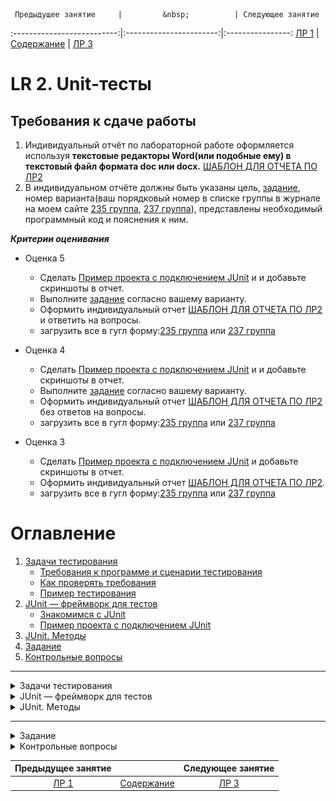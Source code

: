      Предыдущее занятие     |         &nbsp;          | Следующее занятие
:--------------------------:|:-----------------------:|:----------------:
 [ЛР 1](..%2FLR1%2FLR_1.MD) | [Содержание](../README.MD) | [ЛР 3](..%2FLR3%2FLR_3.MD)

# LR 2. Unit-тесты

## Требования к сдаче работы

1. Индивидуальный отчёт по лабораторной работе оформляется используя
   **текстовые редакторы Word(или подобные ему)
   в текстовый файл формата doc или docx.** [ШАБЛОН ДЛЯ ОТЧЕТА ПО ЛР2](LR2_Report.docx)
2. В индивидуальном отчёте должны быть указаны цель, [задание](LAB1_Variants.docx), номер варианта(ваш порядковый номер
   в списке группы в
   журнале на моем
   сайте [235 группа](https://docs.google.com/spreadsheets/d/186VmfxhiyN9vD0eqQtgej3up6OricDa0/edit?gid=2072898038#gid=2072898038),
   [237 группа](https://docs.google.com/spreadsheets/d/1HBRhJ0W6VezDNjnPWNHxUv7krdP6HPgP/edit?gid=1461174089#gid=1461174089)),
   представлены необходимый программный код и пояснения к ним.

***Критерии оценивания***

* Оценка 5
    * Сделать [Пример проекта с подключением JUnit](#пример-проекта-с-подключением-junit) и и добавьте скриншоты в
      отчет.
    * Выполните [задание](#задание) согласно вашему варианту.
    * Оформить индивидуальный отчет [ШАБЛОН ДЛЯ ОТЧЕТА ПО ЛР2](LR2_Report.docx) и ответить на вопросы.
    * загрузить все в гугл форму:[235 группа](https://forms.gle/rsQvqzeLBAh8pWQa7)
      или [237 группа](https://forms.gle/xZioXLRf2bn6ymES9)

* Оценка 4
    * Сделать [Пример проекта с подключением JUnit](#пример-проекта-с-подключением-junit) и и добавьте скриншоты в
      отчет.
    * Выполните [задание](#задание) согласно вашему варианту.
    * Оформить индивидуальный отчет [ШАБЛОН ДЛЯ ОТЧЕТА ПО ЛР2](LR2_Report.docx) без ответов на вопросы.
    * загрузить все в гугл форму:[235 группа](https://forms.gle/rsQvqzeLBAh8pWQa7)
      или [237 группа](https://forms.gle/xZioXLRf2bn6ymES9)

* Оценка 3
    * Сделать [Пример проекта с подключением JUnit](#пример-проекта-с-подключением-junit) и добавьте скриншоты в отчет.
    * Оформить индивидуальный отчет [ШАБЛОН ДЛЯ ОТЧЕТА ПО ЛР2](LR2_Report.docx).
    * загрузить все в гугл форму:[235 группа](https://forms.gle/rsQvqzeLBAh8pWQa7)
      или [237 группа](https://forms.gle/xZioXLRf2bn6ymES9)

# Оглавление

1. [Задачи тестирования](#задачи-тестирования)
    * [Требования к программе и сценарии тестирования](#требования-к-программе-и-сценарии-тестирования)
    * [Как проверять требования](#как-проверять-требования)
    * [Пример тестирования](#пример-тестирования)
2. [JUnit — фреймворк для тестов](#junit--фреймворк-для-тестов)
    * [Знакомимся с JUnit](#знакомимся-с-junit)
    * [Пример проекта с подключением JUnit](#пример-проекта-с-подключением-junit)
3. [JUnit. Методы](#junit-методы)
4. [Задание](#задание)
5. [Контрольные вопросы](#контрольные-вопросы)

---

<details>

<summary>Задачи тестирования</summary>

# Задачи тестирования

[Оглавление](#оглавление)

Люди довольно часто совершают ошибки, а техника отказывает. По
этому в процесс любого производства включён этап проверки. Автомобили допускаются
к серийному выпуску только после успешного прохождения всех краш-тестов,
сложность которых возрастает с каждым годом. Чайники, миксеры и другие бытовые электроприборы
проходят обязательные проверки на соответствие требованиям пожарной безопасности.

Всё это необходимо для предотвращения возможных рисков. Например, 4 июня 1996 года грузовая ракета Ариан-5
взорвалась через 37 секунд после взлёта из-за ошибки в программе по расчёту угла наклона.
Ущерб составил около одного миллиарда долларов.

Требования к качеству продуктов в современном мире становятся всё более строгими.
Пользователи привыкли, что программное обеспечение работает почти идеально.
Из-за любой ошибки ваш клиент может перейти к конкурентам или оставить негативный отзыв.
Поэтому так важно, чтобы каждый разработчик понимал важность процесса тестирования продукта
до его выпуска на широкую аудиторию.

**Тестирование программы** (англ. software testing) — это исследование, при котором происходит:

* проверка соответствия между ожидаемым и реальным поведением программы,
* а также выявление или подтверждение каких-либо её свойств.
*

Есть много разных видов проверок: тестирование производительности, нагрузки, гипотез,
безопасности и так далее.
Вы изучите базовый вид — **функциональное тестирование** (англ. _functional testing_).
Именно оно проверяет, что программа соответствует **функциональным требованиям**
(англ. _functional requirements_), то есть делает то, что от неё ожидает пользователь.
Например, что при включении умного чайника вода нагревается, а не превращается в лёд.

![img.png](L11/img.png)

## Требования к программе и сценарии тестирования

Чтобы проверить, что программа работает корректно, необходимо узнать,
с какой целью она создавалась.
Другими словами, нужно определить **требования к программе**
(англ. _software requirements_).

Требования могут иметь разную форму и содержание.
Иногда они представлены в виде официальных документов:
спецификаций и технических заданий. Часто таких документов нет,
и единственный способ узнать требования — поговорить с заказчиком.

Требования разделяются на:

* **функциональные**, которые отвечают на вопрос, что должна делать программа.
  Например, на сайте по продаже билетов в кино должна быть кнопка «купить».
  При нажатии на неё будет открываться форма оплаты.

* **нефункциональные**, которые отвечают на вопрос,
  как программа должна выполняться. Вернёмся к примеру с сайтом.
  Нефункциональное требование может звучать так: форма оплаты должна
  открываться менее чем за две секунды с момента нажатия на кнопку «купить».

### Примеры

> **Функциональные требования**
> * Сервис должен отправлять письмо на почту пользователя с информацией о купленных билетах.
> * При закрытии программы должно появляться окно с предложением сохранить проект.
> * При переходе на новый уровень игрок должен получать количество золота по формуле [Уровень * 1000].

> **Нефункциональные требования**
> * Дата покупки должна отображаться как «число.месяц.год»
> * Номер бронирования билета должен пересылаться в строковом формате.
> * Приложение должно запускаться на Android выше 10-й версии.
> * Программа должна возвращать ответ в течение 100 миллисекунд.

## Как проверять требования

Итак, сначала нужно составить или получить список требований.
Затем — написать набор сценариев тестирования.
Именно они будут определять, делает ли программа то, что от неё ожидается в разных ситуациях.
Такие сценарии называют **тест-кейсами** (англ. _test case_).

Правильный тест-кейс состоит из трёх частей.
Рассмотрим их на примере тестирования калькулятора:

* **Подготовка** — определение входных параметров и предусловий.
  Что нужно, чтобы начать тест? Какие данные нам потребуются?
  Для проверки калькулятора нам нужны два числа на вход (например, `7` и `4`) и работающий экземпляр класса Calculator.
* **Исполнение** — определение процедуры тестирования. Как именно мы проверяем,
  что программа работает корректно? Какие для этого нужно вызвать методы?
  Какая будет последовательность действий? В примере с калькулятором у
  экземпляра класса вызываем метод сложения.
  В качестве аргументов передаём два числа, заданных на этапе подготовки.
* **Проверка** — сравнение ожидаемого результата с полученным.
  Проверяем, что результат метода в нашем калькуляторе совпадает с ожидаемым и равняется `11`.

Получив тест-кейсы, можно создать и провести **тесты**,
то есть автоматические или ручные операции по проверке тест-кейсов.

![img_1.png](L11/img_1.png)

## Пример тестирования

Перенесёмся в будущее. Представим, что вы стали успешным программистом на Java (ура!),
и ваш руководитель дал вам первое важное задание.
Нужно написать программу для одного крупного магазина,
которая будет рассчитывать сумму покупки с учётом скидки.

Условия такие: если сумма находится в диапазоне от `1` до `999` рублей — скидки не будет.
А если сумма покупки больше или равна `1000` рублей — клиенту предоставляется скидка в размере
`2%`. Сумма покупки задаётся только в рублях, без копеек.

Здесь требования к программе прописаны прямо в условии задачи. Сформулируем их более конкретно:

1. Если сумма покупки находится в диапазоне от `1` до `999` рублей, то скидка будет `0%`.
2. Иначе скидка составит `2%`.

![img_2.png](L11/img_2.png)

Теперь составим тест-кейсы.
Поскольку у нас есть пронумерованный набор требований,
тест-кейсы для удобства тоже можно пронумеровать:

1. Если сумма покупки находится в диапазоне от 1 до 999 рублей, то скидка будет 0%.

- 1.1. Совершается покупка на 1 рубль. Ожидаемое поведение: стоимость покупки составляет 1 рубль.
- 1.2. Совершается покупка на 333 рубля. Ожидаемое поведение: стоимость покупки составляет 333 рубля.
- 1.3. Совершается покупка на 999 рублей. Ожидаемое поведение: стоимость покупки составляет 999 рублей.

2. Иначе скидка составит 2 %.

- 2.1. Совершается покупка на 1000 рублей. Ожидаемое поведение: стоимость покупки составляет 980 рублей (−2%).
- 2.2. Совершается покупка на 2000 рублей. Ожидаемое поведение: стоимость покупки составляет 1960 рублей (−2%).

![img_3.png](L11/img_3.png)

Тест-кейсы 1.1, 1.3 и 2.1. проверяют значения на границах интервалов [1;1000) и [1000;+∞).
Такие значения называются **граничными** (англ. _boundary values_), мы расскажем о них подробнее в следующих уроках.
А пока заметим, что проверка граничных значений — важное условие. Значительная часть ошибок в программировании
совершается именно на граничных значениях.

Помимо граничных значений, необходимо проверить выполнение требований на одном из чисел внутри интервала от 1 до 999.
Нет разницы, на каком именно — 333, 543 или любом другом. Все эти значения **эквивалентны** (англ. _equivalent values_).

Все тест-кейсы необходимо выполнить. Можно запускать программу самостоятельно, передавая различные значения на вход и
сверяя их с ожидаемыми — это ручное тестирование. А можно написать код, который будет делать то же самое автоматически —
это автоматическое тестирование.

После исполнения тест-кейса необходимо зафиксировать его результат.
Если реальное поведение программы совпало с ожидаемым, то считается, что тест пройден (англ. _test passed_),
если поведение отличается — тест провален (англ. _test failed_).

В автотестах результат обычно выводится в виде списка, в котором указано, какие из тестов были пройдены, а какие —
провалены.
Это нужно для того, чтобы можно было перейти к любому из проваленных кейсов и исправить либо сам тест,
либо код, который он проверяет.

При ручном тестировании всё зависит от организации: кто-то ставит галочки на листке бумаги,
кто-то фиксирует текстом в электронном виде, а кто-то просто запоминает.
Главное — получить ответ: прошла программа тест или нет.

Подведём итог. Для проверки корректности программы нужно проделать следующие шаги:

* Получить/составить/выяснить набор функциональных и нефункциональных требований к программе.
* Для всех требований составить набор тест-кейсов и провести их.

---

### Из каких элементов должен состоять один тест-кейс?

> * **Определение входных параметров и предусловий.**
    Перед началом процедуры тестирования к ней нужно подготовиться.

> * **Сравнение ожидаемого результата с полученным.**
    На этом шаге проверяется, исполняет ли программа конкретное требование.

> * **Определение процедуры тестирования.**
    Процедура тестирования показывает, из каких шагов состоит тест-кейс.

> * **Информация о результате тест-кейса.**
    Без информации о результатах тест-кейса нельзя дать ответ, отвечает ли программа установленным требованиям.
---
</details>

<details>

<summary>JUnit — фреймворк для тестов</summary>

# JUnit — фреймворк для тестов

[Оглавление](#оглавление)

Для тестирования существует огромное количество методов, которые объединены во множество библиотек.

## Знакомимся с JUnit

**Фреймворк** (англ. _framework_) — особый класс библиотек.
В нём содержится набор классов и методов,
которые вы можете использовать в своей программе.
Фреймворк отличается от обычной библиотеки тем, что код библиотеки вы запускаете из вашего кода,
в то время как фреймворк наоборот может использовать ваш код в своей работе.

![img_4.png](L11/img_4.png)

Один из самых популярных фреймворков для тестирования на Java — **JUnit**.
Чтобы написать первый тест с помощью **JUnit**, нужно сделать всего два шага:

* Подключить к проекту **JUnit** как библиотеку.
* Создать метод и пометить его аннотацией `@Test`.

**Аннотации** — это механизм Java, представляющий дополнительную информацию о создаваемых классах и методах.

Вы уже сталкивались с ним в теме про наследование.

## Пример проекта с подключением JUnit

### Видеоинструкции

1. [Создание проекта и подключение JUnit(короткое видео без звука)](https://boosty.to/itmagic/posts/e66c8d9e-95c8-4fb3-acce-55dab5c0c5c5?share=post_link)
2. [Создание проекта и подключение JUnit(с объяснением)](https://boosty.to/itmagic/posts/2082ebb4-545c-4af8-917c-12e7bc287205?share=post_link)

### IntelliJ Build tool

#### Создание проекта

1. Запустите IntelliJ IDEA.
2. Выберите слева вкладку **Projects**  и нажмите на кнопку **New Project**.
   ![img.png](L11/img6.png)

3. Дайте имя проекту **debug-app**.
   Language - **Java**, Build system - **IntelliJ**.
   В качестве JDK используйте Amazon Coretto 22. Нажмите **Create**.
   ![img_1.png](L11/img7.png)
4. Если все настройки пройдены успешно появится окно с вашим проектом.
   ![img_2.png](L11/img8.png)
5. Запустите свой проект. Нажмите правой кнопкой мыши в любом месте файла Main.java и в контекстном меню выберите `Run`
   ![img_5.png](L11/img_5.png)

![img_6.png](L11/img_6.png)

Проект успешно создан.

#### Подключение библиотеки JUnit

1. В меню File выберите пункт ProjectStructure

![img_7.png](L11/img_7.png)

2. В окне Project Structure выберите вкладку **Libraries** и нажмите на кнопку `+`\`From Maven...`

   ![img_9.png](L11/img_9.png)

3. В окне `Download Library from Maven Repository` в поле поиска введите `org.junit.jupiter` и нажмите на кнопку
   поиска  
   ![img_10.png](L11/img_10.png)

4. Дождитесь пока Idea подключится к центральному репозиторию Maven и подгрузит информацию о доступных к скачиванию
   версиях библиотек Junit. Выберите из выпадающего списка подходящую версию библиотеки.

![img_11.png](L11/img_11.png)

5. Выберите подходящую версию и нажмите `OK`.

![img_13.png](L11/img_13.png)

![img_12.png](L11/img_12.png)

6. В окне **Choose Mosules** оставьте все без изменений и нажмите **OK**.

![img_14.png](L11/img_14.png)

7. Если все выполнится успешно то библиотека подключится к проекту. Нажмите кнопку `Aplly` и затем `OK`.

![img_15.png](L11/img_15.png)

#### Создание кода

1. Нажмите правой кнопкой по папке src. Далее в контекстном меню выберите `New\Java Class`.
   ![img_16.png](L11/img_16.png)

2. Введите название класса `DiscountCalculator` и нажмите `Enter`

![img_17.png](L11/img_17.png)

Замените код класса на следующий

```java
public class DiscountCalculator {

    public int sumAfterDiscount(int sum) {
        if (sum < 1000) {
            return sum;
        } else {
            return (int) (sum * 0.98);
        }
    }
}

```

3. Нажмите правой кнопкой мыши по названию проекта, далее выберите пункт **New\Directory**.

![img_20.png](L11/img_20.png)

4. Введите название `test` и нажмите кнопку `Enter`

![img_21.png](L11/img_21.png)

5. Нажмите правой кнопкой мыши по папке test далее в контекстном меню выберите пункт
   `Mark Directory as\Test Sources Root`

![img_22.png](L11/img_22.png)

6. Откройте файл `DiscountCalculator.java` и установите курсор на название класса `DiscountCalculator`.
   Нажмите правую кнопку мыши и в контекстном меню выберите пункт `Generate...`

![img_18.png](L11/img_18.png)

7. В следующем окошке выберите пункт `Test...`

![img_19.png](L11/img_19.png)

8. В окне **Create Test** поставьте галочку возле названия метода `sumAfterDiscount`.
   Обратите внимание на название создаваемого класса в поле `Class name`.
   Как правило, класс с тестами называют так же, как базовый класс, добавляя в конце слово `“Test”`.
   В нашем случае получится DiscountCalculatorTest. Нажмите `ОК`.

![img_23.png](L11/img_23.png)

9. Если все правильно сделано, то должна открыться новая вкладка с кодом класса `DiscountCalculatorTest`

![img_24.png](L11/img_24.png)

10. Замените код класса `DiscountCalculatorTest` на следующий.

```java
// Заметьте, что классы фреймворка импортируются из пакетов 
// отличных от пакетов стандартной библиотеки Java
import org.junit.jupiter.api.Assertions;
import org.junit.jupiter.api.Test;

public class DiscountCalculatorTest {

    DiscountCalculator discountCalculator = new DiscountCalculator();

    @Test
    public void shouldGiveNoDiscountForValue999() {
        // Подготовка
        int buySum = 999;
        int expectedSum = 500;

        // Исполнение
        int resultSum = discountCalculator.sumAfterDiscount(buySum);

        // Проверка
        Assertions.assertEquals(expectedSum, resultSum);
    }
}
```

11. Осталось проверить работу тестовых методов.

* Для запуска одного тестового метода достаточно нажать на кнопку ![img_25.png](L11/img_25.png) слева от сигнатуры
  тестового метода.
* Для запуска всех тестов тестового класса надо нажать на кнопку ![img_27.png](L11/img_27.png) слева от названия класса.

![img_26.png](L11/img_26.png)

12. Нажмите на кнопку ![img_27.png](L11/img_27.png) и в выпадающем меню выберите **Run**.

![img_28.png](L11/img_28.png)

13. Произойдет построение теста. На данный момент у нас только один тестовый метод. Ожидаемый(expectedSum) и
    фактический(resultSum)
    результаты не совпали, следовательно, статус нашего теста будет - `Test failed`(тест не пройден)
    В коде теста мы специально написали, что для товара стоимостью 999 мы ожидаем получить итоговую сумму 500, хотя в
    реальности исходя из нашего примера должны получить 999.

![img_29.png](L11/img_29.png)

14. Исправьте значение переменной expectedSum = 999. Снова выполните тесты.

```java
import org.junit.jupiter.api.Test;

public class DiscountCalculatorTest {

    DiscountCalculator discountCalculator = new DiscountCalculator();

    @Test
    public void shouldGiveNoDiscountForValue999() {
        // Подготовка
        int buySum = 999;
        int expectedSum = 999;

        // Исполнение
        int resultSum = discountCalculator.sumAfterDiscount(buySum);

        // Проверка
        Assertions.assertEquals(expectedSum, resultSum);
    }
}
```

15. На этот раз Ожидаемый(expectedSum) и фактический(resultSum)
    результаты совпали, следовательно, статус нашего теста будет - `Test passed`(тест пройден)

![img_30.png](L11/img_30.png)

### 📸 **Сделайте снимок экрана 1 - Созданный пример по уроку**

</details>

<details>

<summary>JUnit. Методы</summary>

# JUnit. Методы

[Оглавление](#оглавление)

JUnit, как и многие другие библиотеки, предоставляет множество инструментов для упрощения стандартных операций. В этом
уроке вы изучите основные методы фреймворка, которые позволяют программисту не только быстро проверять свои программы,
но и легко ориентироваться в тестах, написанных другими разработчиками.

## Метод assertEquals(...)

Метод `assertEquals(...)`
Ещё один элемент `JUnit` — это множество статических методов класса `Assertions`.
Один из них, `assertEquals(Object expected, Object actual, [String message])` вы уже встречали его выше примерах.
Он принимает 2 или 3 аргумента. Первый — это ожидаемый результат, второй — фактический. Третий аргумент —
необязательная строка, которая выведется, если фактический результат не равен ожидаемому, другими словами, если тест
обнаружит ошибку.

## Методы `Assertions.assertNull(...)` и `Assertions.assertNotNull(...)`

Проверить, что значение переменной равно `null`, можно с помощью метода `assertEquals(Object object)`:

```java
@Test
public void shouldBeNull() {
    String nullString = null;
    Assertions.assertEquals(null, nullString);
}
```

А если нужно удостовериться, что значение не равно `null`,
понадобится метод `assertNotEquals(Object object)`:

```java
@Test
public void shouldNotBeNull() {
    String apple = "apple";
    Assertions.assertNotEquals(null, apple);
}
```

Оба теста работают корректно.
Но если проверку на null вам нужно выполнять часто,
то писать каждый раз `Assertions.assertEquals(null, value)` будет излишеством.

Лучше воспользоваться более удобными методами `Assertions.assertNull(Object object)`
и `Assertions.assertNotNull(Object object)`.

```java
import org.junit.jupiter.api.Test;

import static org.junit.jupiter.api.Assertions.assertNotNull;
import static org.junit.jupiter.api.Assertions.assertNull;

public class NullabilityTest {

    @Test
    public void shouldBeNull() {
        String nullString = null;
        assertNull(nullString);
    }

    @Test
    public void shouldNotBeNull() {
        String apple = "apple";
        assertNotNull(apple);
    }
}

```

> Обратите внимание на использование `import static` в примере выше.
> Методы класса `Assertions` часто импортируют как статические методы,
> чтобы сократить запись. Это удобно, потому что в одном классе
> может быть много тестов, и каждый из них будет вызывать какой-то
> из методов проверки класса `Assertions`. В результате вместо такой записи:

```java
Assertions.assertNull(firstString);
Assertions.assertNotNull(secondString);
Assertions.assertEquals(expected, actual);
```

Будет такая

```java
*assertNull*(firstString);
*assertNotNull*(secondString);
*assertEquals*(expected, actual);
```

Вы также можете импортировать все методы сразу через

```java
  import static org.junit.jupiter.api.Assertions.*.
```

## Методы `assertTrue(...)` и `assertFalse(...)`

Аналогичные методы существуют для проверки значений типа boolean.
Вы можете использовать assertEquals(true, value)
или assertEquals(false, value), но удобнее будет делать это с
помощью специальных методов `assertTrue(value)` и `assertFalse(value).`

```java
import org.junit.jupiter.api.Assertions;
import org.junit.jupiter.api.Test;

import static org.junit.jupiter.api.Assertions.assertTrue;

public class BooleanTest {

    @Test
    public void shouldBeTrue() {
        boolean value = true;
        assertTrue(value);
    }

    @Test
    public void shouldBeFalse() {
        boolean value = false;
        Assertions.assertFalse(value);
    }
}

```

> При сравнении значений через assertEquals() используется метод equals(..)
> из класса Object. Поэтому для того, чтобы операция была выполнена корректно, в классах объектов этот метод должен быть
> корректно переопределён.
> В противном случае сравнение будет работать неправильно.

> Есть ещё одна важная особенность, связанная с методом equals(..).
> Его нельзя переопределить для массивов. Другими словами, два массива с одинаковым содержанием (одинаковыми элементами,
> расположенными в том же порядке) — это разные объекты с точки зрения Java.
> Поэтому метод equals(..) всегда будет возвращать false для таких массивов,
> а тест с assertEquals(...) не будет проходить.


> Для поэлементного сравнения массивов можно воспользоваться методом
> Arrays.equals(...), а в JUnit можно использовать метод класса
> `**Assertions — assertArrayEquals(...)**`.

</details>

---

<details>

<summary>Задание</summary>

## Задание

1. Создайте новый проект с подключением библиотеки JUnit.
2. в папке `src` создайте новый публичный класс IvanovIvanLab2.java
3. Добавьте в этот класс публичный метод `public String CheckNumberX(double x)`, который определяет принадлежность этой
   точки одному из выделенных отрезков, согласно вашему варианту
   задания из ЛР1[LAB1_Variants.docx](LAB1_Variants.docx)

Например, для области

![img.png](img.png)

код будет следующим.

`IvanovIvanLab2.java`

```java

public class IvanovIvanLab2 {

     public String checkNumberX(double x)
        {
            if (x >= -5 && x < 1)
                return "принадлежит";
            else
                return "не принадлежит";
        }
       
```

4. Создайте класс модульных тестов IvanovIvanLab2Test.java
5. Создайте в нем необходимое количество тестов для покрытия всех требований метода.
   например, для данной области нужно будет создать пять тестов:
    * два теста для проверки на границах области:
        * для x = -5;
        * для x = 1.
    * три теста на каждую из областей:
        * для x из области A(-∞; -5), например -8;
        * для x из области B(-5;1), например -2;
        * для x из области C(1; +∞), например 8;.

`IvanovIvanLab2Test.java`

```java
import org.junit.jupiter.api.Assertions;
import org.junit.jupiter.api.Test;

public class IvanovIvanLab2Test {

    IvanovIvanLab2 ivanovIvanLab2 = new IvanovIvanLab2();

    @Test
    public void shouldReturnNoBelongForValueMinus8() {
        // Подготовка
        int x = -8;
        String expected = "не принадлежит";

        // Исполнение
        String result = ivanovIvanLab2.checkNumberX(x);

        // Проверка
        Assertions.assertEquals(expected, result);
    }
}
          
```

6. Выполните тесты.

![img_1.png](img_1.png)

### 📸 **Сделайте cнимок экрана 2 - Проверка тестовых методов класса IvanovIvanLab2Test.**

7. Оформить индивидуальный отчет [ШАБЛОН ДЛЯ ОТЧЕТА ПО ЛР2](LR2_Report.docx) и ответить на вопросы.

</details>


<details>

<summary>Контрольные вопросы</summary>

## Контрольные вопросы

1. Что такое модульное (Unit) тестирование?
2. Зачем оно нужно?
3. Методы модульного тестирования
4. Преимущества модульного тестирования
5. Недостатки модульного тестирования

</details>

|     Предыдущее занятие     |           &nbsp;           |     Следующее занятие      |
|:--------------------------:|:--------------------------:|:--------------------------:|
| [ЛР 1](..%2FLR1%2FLR_1.MD) | [Содержание](../README.MD) | [ЛР 3](..%2FLR3%2FLR_3.MD) |